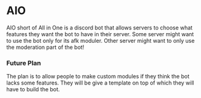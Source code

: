 # AIO 

AIO short of All in One is a discord bot that allows servers to choose what features they want the bot to have in their server. Some server might want to use the bot only for its afk moduler. Other server might want to only use the moderation part of the bot!

### Future Plan
The plan is to allow people to make custom modules if they think the bot lacks some features. They will be give a template on top of which they will have to build the bot.
